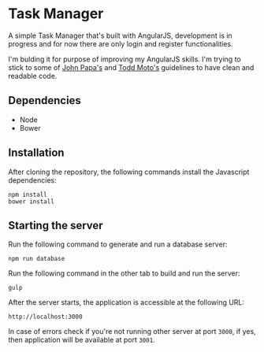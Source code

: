# Task Manager

A simple Task Manager that's built with AngularJS, development is in progress and for now there are only login and register functionalities.

I'm bulding it for purpose of improving my AngularJS skills. I'm trying to stick to some of [John Papa's](https://github.com/johnpapa) and [Todd Moto's](https://github.com/toddmotto) guidelines to have clean and readable code.

## Dependencies

- Node
- Bower

## Installation

After cloning the repository, the following commands install the Javascript dependencies:

    npm install
    bower install
    
## Starting the server

Run the following command to generate and run a database server:

    npm run database

Run the following command in the other tab to build and run the server:

    gulp

After the server starts, the application is accessible at the following URL:

    http://localhost:3000
    
In case of errors check if you're not running other server at port `3000`, if yes, then application will be available at port `3001`.
